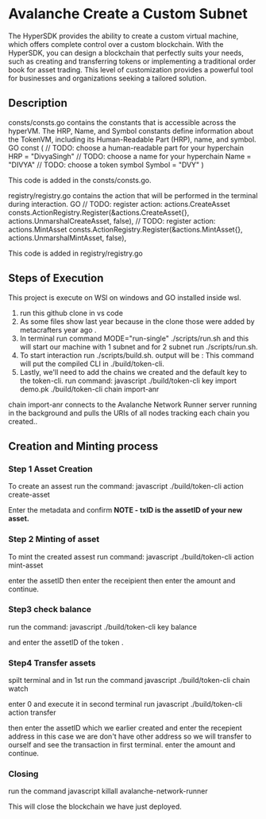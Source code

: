 # Avalanche Create a Custom Subnet

The HyperSDK provides the ability to create a custom virtual machine, which offers complete control over a custom blockchain. With the HyperSDK, you can design a blockchain that perfectly suits your needs, such as creating and transferring tokens or implementing a traditional order book for asset trading. This level of customization provides a powerful tool for businesses and organizations seeking a tailored solution.


## Description 
consts/consts.go contains the constants that is accessible across the hyperVM. The HRP, Name, and Symbol constants define information about the TokenVM, including its Human-Readable Part (HRP), name, and symbol.
GO
const (
	// TODO: choose a human-readable part for your hyperchain
	HRP = "DivyaSingh"
	// TODO: choose a name for your hyperchain
	Name = "DIVYA"
	// TODO: choose a token symbol
	Symbol = "DVY"
)

This code is added in the consts/consts.go.

registry/registry.go contains the action that will be performed in the terminal during interaction.
GO
// TODO: register action: actions.CreateAsset
consts.ActionRegistry.Register(&actions.CreateAsset{}, actions.UnmarshalCreateAsset, false),
// TODO: register action: actions.MintAsset
consts.ActionRegistry.Register(&actions.MintAsset{}, actions.UnmarshalMintAsset, false),

This code is added in registry/registry.go

## Steps of Execution
This project is execute on WSl on windows and GO installed inside wsl.<br>
1) run this github clone in vs code
2) As some files show last year because in the clone those were added by metacrafters year ago .
3) In terminal run command MODE="run-single" ./scripts/run.sh and this will start our machine with 1 subnet and for 2 subnet run ./scripts/run.sh. 
4) To start interaction run ./scripts/build.sh. output will be :
This command will put the compiled CLI in ./build/token-cli.
5) Lastly, we'll need to add the chains we created and the default key to the token-cli. run command:
javascript
./build/token-cli key import demo.pk
./build/token-cli chain import-anr

chain import-anr connects to the Avalanche Network Runner server running in the background and pulls the URIs of all nodes tracking each chain you created..

## Creation and Minting process
### Step 1 Asset Creation
To create an assest run the command:
javascript
./build/token-cli action create-asset

Enter the metadata and confirm
<b>NOTE - txID is the assetID of your new asset.</b>

### Step 2 Minting of asset
To mint the created assest run command:
javascript
./build/token-cli action mint-asset

enter the assetID then enter the receipient then enter the amount and continue.

### Step3 check balance
run the command:
javascript
./build/token-cli key balance

and enter the assetID of the token .

### Step4 Transfer assets
spilt terminal and in 1st run the command 
javascript
./build/token-cli chain watch

enter 0 and execute it
in second terminal run
javascript
./build/token-cli action transfer

then enter the assetID which we earlier created and enter the recepient address in this case we are don't have other address so we will transfer to ourself and see the transaction in first terminal. enter the amount and continue.

### Closing 
run the command 
javascript
killall avalanche-network-runner

This will close the blockchain we have just deployed.
